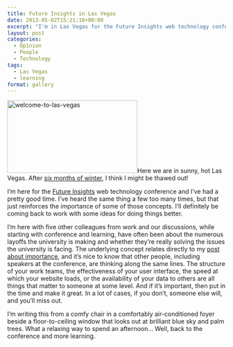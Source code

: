 ```yaml
---
title: Future Insights in Las Vegas
date: 2013-05-02T15:21:18+00:00
excerpt: "I'm in Las Vegas for the Future Insights web technology conference and I've had a pretty good time. I've heard the same thing a few too many times, but that just reinforces the importance of some of those concepts. I'll definitely be coming back to work with some ideas for doing things better."
layout: post
categories:
  - Opinion
  - People
  - Technology
tags:
  - Las Vegas
  - learning
format: gallery
---
```


<span class="gallery"><a href="https://cdn.craigmcn.ca/img/welcome-to-las-vegas.jpg?x-request=xhr" data-fslightbox="lightbox"><img class="alignright size-medium wp-image-3600" alt="welcome-to-las-vegas" src="https://cdn.craigmcn.ca/img/welcome-to-las-vegas-300x168.jpg" width="300" height="168" srcset="https://cdn.craigmcn.ca/img/welcome-to-las-vegas-300x168.jpg 300w, https://cdn.craigmcn.ca/img/welcome-to-las-vegas-624x351.jpg 624w, https://cdn.craigmcn.ca/img/welcome-to-las-vegas.jpg 800w" sizes="(max-width: 300px) 100vw, 300px" /></a></span>Here we are in sunny, hot Las Vegas. After [six months of winter](http://craigmcn.ca/gettin-down.html 'Gettin’ down'), I think I might be thawed out!

I&#8217;m here for the [Future Insights](http://futureinsightslive.com/las-vegas-2013/ 'Future Insights Live 2013') web technology conference and I&#8217;ve had a pretty good time. I&#8217;ve heard the same thing a few too many times, but that just reinforces the importance of some of those concepts. I&#8217;ll definitely be coming back to work with some ideas for doing things better.

I&#8217;m here with five other colleagues from work and our discussions, while starting with conference and learning, have often been about the numerous layoffs the university is making and whether they&#8217;re really solving the issues the university is facing. The underlying concept relates directly to my [post about importance](http://craigmcn.ca/make-it-important.html 'Make It Important'), and it&#8217;s nice to know that other people, including speakers at the conference, are thinking along the same lines. The structure of your work teams, the effectiveness of your user interface, the speed at which your website loads, or the availability of your data to others are all things that matter to someone at some level. And if it&#8217;s important, then put in the time and make it great. In a lot of cases, if you don&#8217;t, someone else will, and you&#8217;ll miss out.

I&#8217;m writing this from a comfy chair in a comfortably air-conditioned foyer beside a floor-to-ceiling window that looks out at brilliant blue sky and palm trees. What a relaxing way to spend an afternoon&#8230; Well, back to the conference and more learning.
